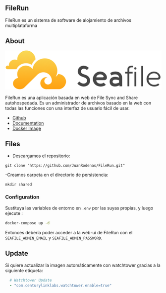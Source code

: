 ## FileRun
FileRun es un sistema de software de alojamiento de archivos multiplataforma

## About

<p align="center">
<img src="https://github.com/JuanRodenas/Seafile/blob/main/seafile.png" />
</p>

FileRun es una aplicación basada en web de File Sync and Share autohospedada. Es un administrador de archivos basado en la web con todas las funciones con una interfaz de usuario fácil de usar.

* [Github](https://github.com/filerun/docker)
* [Documentation](https://docs.filerun.com/docker)
* [Docker Image](https://hub.docker.com/r/filerun/filerun/)

## Files
- Descargamos el repositorio:
```
git clone "https://github.com/JuanRodenas/FileRun.git"
```
-Creamos carpeta en el directorio de persistencia:
```
mkdir shared
```

### Configuration
Sustituya las variables de entorno en `.env` por las suyas propias, y luego ejecute :

```bash
docker-compose up -d
```

Entonces debería poder acceder a la web-ui de FileRun con el `SEAFILE_ADMIN_EMAIL` y `SEAFILE_ADMIN_PASSWORD`.

## Update
Si quiere actualizar la imagen automáticamente con watchtower gracias a la siguiente etiqueta:

```yaml
  # Watchtower Update
  - "com.centurylinklabs.watchtower.enable=true"
```
